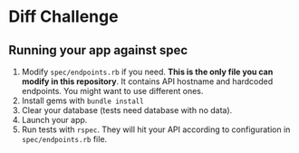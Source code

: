 # Diff Challenge

## Running your app against spec

1. Modify `spec/endpoints.rb` if you need. **This is the only file you can modify in this repository**. It contains API hostname and hardcoded endpoints. You might want to use different ones.
1. Install gems with `bundle install`
3. Clear your database (tests need database with no data).
3. Launch your app.
3. Run tests with `rspec`. They will hit your API according to configuration in `spec/endpoints.rb` file.
